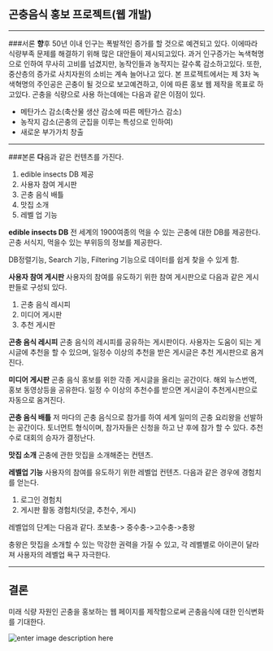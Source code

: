 곤충음식 홍보 프로젝트(웹 개발)
--------
_____
###서론
 **향**후 50년 이내 인구는 폭발적인 증가를 할 것으로 예견되고 있다. 이에따라 식량부족 문제를 해결하기 위해 많은 대안들이 제시되고있다. 과거 인구증가는 녹색혁명으로 인하여 무사히 고비를 넘겼지만, 농작인들과 농작지는 갈수록 감소하고있다. 또한, 중산층의 증가로 사치자원의 소비는 계속 늘어나고 있다. 본 프로젝트에서는 제 3차 녹색혁명의 주인공은 곤충이 될 것으로 보고예견하고, 이에 따른 홍보 웹 제작을 목표로 하고있다. 곤충을 식량으로 사용 하는데에는 다음과 같은 이점이 있다.
 
* 메탄가스 감소(축산물 생산 감소에 따른 메탄가스 감소)
* 농작지 감소(곤충의 군집을 이루는 특성으로 인하여)
*  새로운 부가가치 창출


----------
###본론
**다**음과 같은 컨텐츠를 가진다.
 1. edible insects DB 제공
 2. 사용자 참여 게시판
 3. 곤충 음식 배틀
 4. 맛집 소개
 5. 레벨 업 기능




**edible insects DB**
전 세계의 1900여종의 먹을 수 있는 곤충에 대한 DB를 제공한다. 곤충 서식지, 먹을수 있는 부위등의 정보를 제공한다. 

DB정렬기능, Search 기능, Filtering 기능으로 데이터를 쉽게 찾을 수 있게 함.

**사용자 참여 게시판**
사용자의 참여를 유도하기 위한 참여 게시판으로 다음과 같은 게시판들로 구성되 있다.

 1. 곤충 음식 레시피
 2. 미디어 게시판
 3. 추천 게시판

**곤충 음식 레시피**
곤충 음식의 레시피를  공유하는 게시판이다.  사용자는 도움이 되는 게시글에 추천을 할 수 있으며, 일정수 이상의 추천을 받은 게시글은 추천 게시판으로 옴겨진다. 

**미디어 게시판**
곤충 음식 홍보를 위한 각종 게시글을 올리는 공간이다. 해외 뉴스번역, 홍보 동영상등을 공유한다. 일정 수 이상의 추천수를 받으면 게시글이 추천게시판으로 자동으로 옴겨진다.

**곤충 음식 배틀**
저 마다의 곤충 음식으로 참가를 하여 세계 일미의 곤충 요리왕을 선발하는 공간이다. 토너먼트 형식이며, 참가자들은 신청을 하고 난 후에 참가 할 수 있다. 추천수로 대회의 승자가 결정난다.

**맛집 소개**
곤충에 관한 맛집을 소개해준는 컨텐츠.

**레벨업 기능**
사용자의 참여를 유도하기 위한 레벨업 컨텐츠. 다음과 같은 경우에 경험치를 얻는다.

 1. 로그인 경험치
 2. 게시판 활동 경험치(덧글, 추천수, 게시)

레벨업의 단계는 다음과 같다.
초보충-> 중수충->고수충->충왕

충왕은 맛집을 소개할 수 있는 막강한 권력을 가질 수 있고, 각 레벨별로 아이콘이 달라져 사용자의 레벨업 욕구 자극한다.
________________
결론
----
미래 식량 자원인 곤충을 홍보하는 웹 페이지를 제작함으로써 곤충음식에 대한 인식변화를 기대한다.

![enter image description here](http://club.koreadaily.com/pds_update/img_20120421200156.jpg)